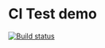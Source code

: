 # CI Test demo

[![Build status](https://ci.appveyor.com/api/projects/status/k5gld0hcaxt9cuoo?svg=true)](https://ci.appveyor.com/project/aelain/ajs-hw5-typescript)